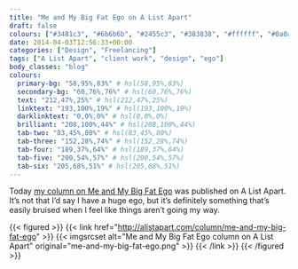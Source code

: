 ```yaml
---
title: "Me and My Big Fat Ego on A List Apart"
draft: false
colours: ["#3481c3", "#6b6b6b", "#2455c3", "#383838", "#ffffff", "#0a0a0a", "#ffffff"]
date: 2014-04-03T12:56:33+00:00
categories: ["Design", "Freelancing"]
tags: ["A List Apart", "client work", "design", "ego"]
body_classes: "blog"
colours:
  primary-bg: "58,95%,83%" # hsl(58,95%,83%)
  secondary-bg: "60,76%,76%" # hsl(60,76%,76%)
  text: "212,47%,25%" # hsl(212,47%,25%)
  linktext: "193,100%,19%" # hsl(193,100%,19%)
  darklinktext: "0,0%,0%" # hsl(0,0%,0%)
  brilliant: "208,100%,44%" # hsl(208,100%,44%)
  tab-two: "83,45%,80%" # hsl(83,45%,80%)
  tab-three: "152,28%,74%" # hsl(152,28%,74%)
  tab-four: "189,37%,64%" # hsl(189,37%,64%)
  tab-five: "200,54%,57%" # hsl(200,54%,57%)
  tab-six: "205,68%,51%" # hsl(205,68%,51%)
---
```


Today [my column on Me and My Big Fat Ego](http://alistapart.com/column/me-and-my-big-fat-ego) was published on A List Apart. It’s not that I’d say I have a huge ego, but it’s definitely something that’s easily bruised when I feel like things aren’t going my way.

{{< figured >}}
  {{< link href="http://alistapart.com/column/me-and-my-big-fat-ego" >}}
  	{{< imgsrcset alt="Me and My Big Fat Ego column on A List Apart" original="me-and-my-big-fat-ego.png" >}}
  {{< /link >}}
{{< /figured >}}

	